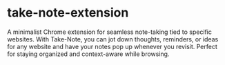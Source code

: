 # take-note-extension
A minimalist Chrome extension for seamless note-taking tied to specific websites. With Take-Note, you can jot down thoughts, reminders, or ideas for any website and have your notes pop up whenever you revisit. Perfect for staying organized and context-aware while browsing.
